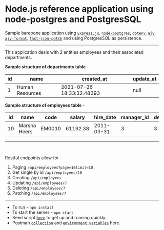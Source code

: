 # Node.js reference application using node-postgres and PostgresSQL

Sample barebone application using [`Express.js`](https://expressjs.com/), [`node-postgres`](https://node-postgres.com/), [`dotenv`](https://github.com/motdotla/dotenv#readme), [`ajv`](https://ajv.js.org/), [`ajv-format`](https://github.com/ajv-validator/ajv-formats#readme), [`fast-json-patch`](https://github.com/Starcounter-Jack/JSON-Patch) and using PostgresSQL as persistence.

<hr>

This application deals with 2 entities employees and their associated departments.

**Sample structure of departments table** -

<table>
    <thead>
        <tr>
            <th>id</th>
            <th>name</th>
            <th>created_at</th>
            <th>update_at</th>
        </tr>
    </thead>
    <tbody>
    <tr>
        <td>1</td>
        <td>Human Resources</td>
        <td>2021-07-26 18:33:32.48293</td>
        <td>null</td>
    </tr>
    </tbody>
</table>

**Sample structure of employees table** -

<table>
    <thead>
        <tr>
            <th>id</th>
            <th>name</th>
            <th>code</th>
            <th>salary</th>
            <th>hire_date</th>
            <th>manager_id</th>
            <th>dept_id</th>
            <th>created_at</th>
            <th>update_at</th>
        </tr>
    </thead>
    <tbody>
    <tr>
        <td>10</td>
        <td>Marsha Heers</td>
        <td>EM0010</td>
        <td>61192.38</td>
        <td>2011-03-31</td>
        <td>3</td>
        <td>3</td>
        <td>2021-07-26 18:33:45.171566</td>
        <td>null</td>
    </tr>
    </tbody>
</table>

<hr>

<br>

Restful endpoints allow for -

1. Paging `/api/employees?page=1&limit=10`
2. Get single by id `/api/employees/10`
3. Creating `/api/employees`
4. Updating `/api/employees/7`
4. Deleting `/api/employees/7`
5. Patching `/api/employees/7`

<hr>


- To run - `npm install`
- To start the server - `npm start`
- Seed script [`here`](./src/db/seed.sql) to get up and running quickly.
- Postman [`collection`](https://www.getpostman.com/collections/5597e5aaf7d855d241ea) and [`environment variables`](./Local.postman_environment.json) here.